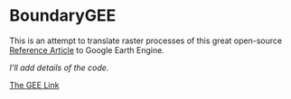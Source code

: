# BoundaryGEE

This is an attempt to translate raster processes of this great open-source [Reference Article](https://ieeexplore.ieee.org/document/8584043)
to Google Earth Engine.

*I'll add details of the code.*

[The GEE Link](https://code.earthengine.google.com/9cf8a0cdb9fb59b001f24c03ffba04b9)
